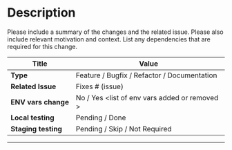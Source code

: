 # Description

Please include a summary of the changes and the related issue. Please also include relevant motivation and context. List any dependencies that are required for this change.

| Title                                                            | Value                                                                                 |
|------------------------------------------------------------------|---------------------------------------------------------------------------------------|
| **Type**                                                         | Feature / Bugfix / Refactor / Documentation                                           |
| **Related Issue**                                                | Fixes # (issue)                                                                       |
| **ENV&nbsp;vars&nbsp;change**                                    | No / Yes &lt;list of env vars added or removed &gt;                                       |
| **Local&nbsp;testing**                                           | Pending / Done                                                                        |
| **Staging&nbsp;testing**                                         | Pending / Skip / Not Required                                           |
---
